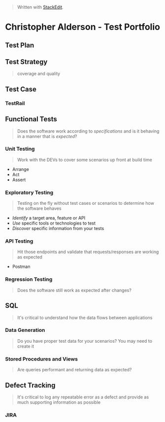 


> Written with [StackEdit](https://stackedit.io/).
# Christopher Alderson - Test Portfolio
## Test Plan
## Test Strategy
> coverage and quality
## Test Case
### TestRail

## Functional Tests
> Does the software work according to *specifications* and is it behaving in a manner that is *expected*?
### Unit Testing
> Work with the DEVs to cover some scenarios up front at build time
- Arrange
- Act
- Assert
### Exploratory Testing
> Testing on the fly without test cases or scenarios to determine how the software behaves
- *Identify* a target area, feature or API
- *Use* specific tools or technologies to test
- *Discover* specific information from your tests
### API Testing
> Hit those endpoints and validate that requests/responses are working as expected
- Postman
### Regression Testing
> Does the software still work as expected after changes?

## SQL
> It's critical to understand how the data flows between applications
### Data Generation
> Do you have proper test data for your scenarios? You may need to create it
### Stored Procedures and Views
> Are queries performant and returning data as expected?
## Defect Tracking
> It's critical to log any repeatable error as a defect and provide as much supporting information as possible
### JIRA


<!--stackedit_data:
eyJoaXN0b3J5IjpbMTMxMjY2NzM4NywtMjc4NjU0NzU4XX0=
-->
